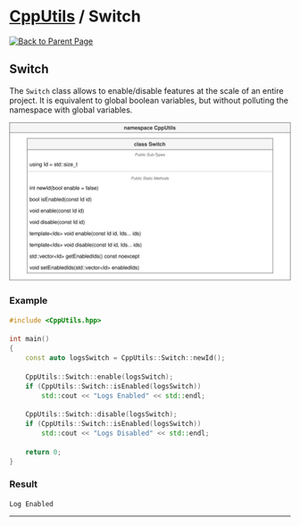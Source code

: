 # [CppUtils](../README.md) / Switch

[![Back to Parent Page](https://img.shields.io/badge/-Back_to_Parent_Page-blue?style=for-the-badge)](../README.md)

## Switch

The ``Switch`` class allows to enable/disable features at the scale of an entire project.
It is equivalent to global boolean variables, but without polluting the namespace with global variables.

<p align="center"><img src="resources/Switch.drawio.svg" alt="Switch diagram"/></p>

### Example
```cpp
#include <CppUtils.hpp>

int main()
{
	const auto logsSwitch = CppUtils::Switch::newId();

	CppUtils::Switch::enable(logsSwitch);
	if (CppUtils::Switch::isEnabled(logsSwitch))
		std::cout << "Logs Enabled" << std::endl;
	
	CppUtils::Switch::disable(logsSwitch);
	if (CppUtils::Switch::isEnabled(logsSwitch))
		std::cout << "Logs Disabled" << std::endl;
	
	return 0;
}
```

### Result
```
Log Enabled
```

---
